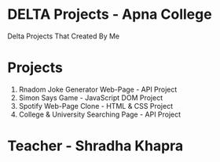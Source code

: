 # DELTA Projects - Apna College

Delta Projects That Created By Me 

# Projects
1. Rnadom Joke Generator Web-Page - API Project
2. Simon Says Game - JavaScript DOM Project
3. Spotify Web-Page Clone - HTML & CSS Project
4. College & University Searching Page -  API Project 

# Teacher - Shradha Khapra